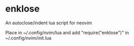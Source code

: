 # enklose
An autoclose/indent lua script for neovim

Place in ~/.config/nvim/lua
and add "require("enklose")" in ~/.config/nvim/init.lua
